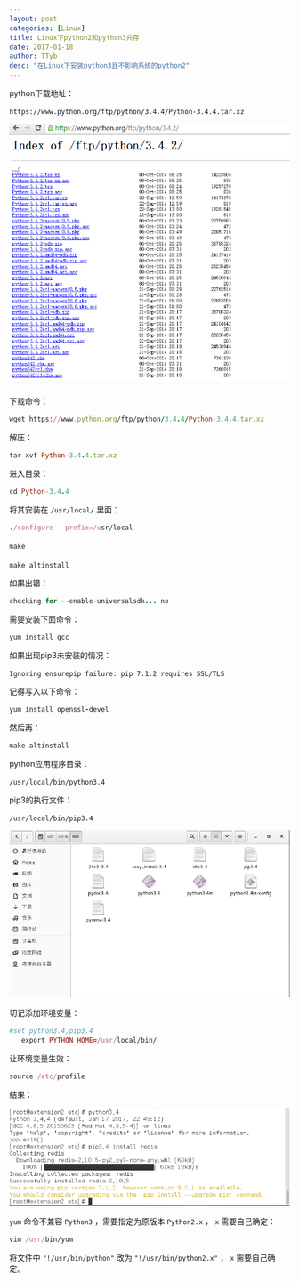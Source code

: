 ```yaml
---
layout: post
categories: [Linux]
title: Linux下python2和python3共存
date: 2017-01-18
author: TTyb
desc: "在Linux下安装python3且不影响系统的python2"
---
```


python下载地址：

`https://www.python.org/ftp/python/3.4.4/Python-3.4.4.tar.xz`


<p style="text-align:center"><img src="/static/postimage/linux/python23/996148-20170118111842734-1275144249.png" class="img-responsive center-block"/></p>

下载命令：

~~~ruby
wget https://www.python.org/ftp/python/3.4.4/Python-3.4.4.tar.xz
~~~

解压：

~~~ruby
tar xvf Python-3.4.4.tar.xz
~~~

进入目录：

~~~ruby
cd Python-3.4.4
~~~

将其安装在 `/usr/local/` 里面：

~~~ruby
./configure --prefix=/usr/local

make

make altinstall
~~~

如果出错：

~~~ruby
checking for --enable-universalsdk... no
~~~

需要安装下面命令：

~~~ruby
yum install gcc
~~~

如果出现pip3未安装的情况：

`Ignoring ensurepip failure: pip 7.1.2 requires SSL/TLS`

记得写入以下命令：

~~~ruby
yum install openssl-devel
~~~

然后再：

~~~ruby
make altinstall
~~~

python应用程序目录：

`/usr/local/bin/python3.4`

pip3的执行文件：

`/usr/local/bin/pip3.4 `

<p style="text-align:center"><img src="/static/postimage/linux/python23/996148-20170118145915796-428983248.png" class="img-responsive center-block"/></p>


切记添加环境变量：

~~~ruby
#set python3.4,pip3.4
   export PYTHON_HOME=/usr/local/bin/
~~~

让环境变量生效：

~~~ruby
source /etc/profile
~~~

结果：

<p style="text-align:center"><img src="/static/postimage/linux/python23/996148-20170118150603750-802075189.png" class="img-responsive center-block"/></p>

`yum` 命令不兼容 `Python3` ，需要指定为原版本 `Python2.x` ， `x` 需要自己确定：

~~~ruby
vim /usr/bin/yum
~~~

将文件中 `"!/usr/bin/python"` 改为 `"!/usr/bin/python2.x"` ， `x` 需要自己确定。
